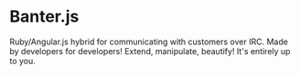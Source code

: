 Banter.js
=========

Ruby/Angular.js hybrid for communicating with customers over IRC. Made by developers for developers! Extend, manipulate, beautify! It's entirely up to you.
